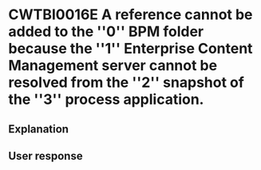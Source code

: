 # CWTBI0016E A reference cannot be added to the ''0'' BPM folder because the ''1'' Enterprise Content Management server cannot be resolved from the ''2'' snapshot of the ''3'' process application.

## Explanation

## User response